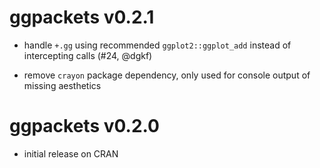 # ggpackets v0.2.1

* handle `+.gg` using recommended `ggplot2::ggplot_add` instead of intercepting
  calls (#24, @dgkf)

* remove `crayon` package dependency, only used for console output of missing
  aesthetics

# ggpackets v0.2.0

* initial release on CRAN

